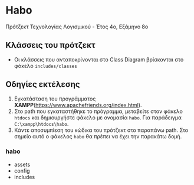 # Habo
Πρότζεκτ Τεχνολογίας Λογισμικού - Έτος 4ο, Εξάμηνο 8ο

## Κλάσσεις του πρότζεκτ
- Οι κλάσσεις που ανταποκρίνονται στο Class Diagram βρίσκονται στο φάκελο `includes/classes`

## Οδηγίες εκτέλεσης
1. Εγκατάσταση του προγράμματος **XAMPP**(https://www.apachefriends.org/index.html).
2. Στο path που εγκαταστήθηκε το πρόγραμμα, μεταβείτε στον φάκελο `htdocs` και δημιουργήστε φάκελο με ονομασία `habo`. Για παράδειγμα `C:\xampp\htdocs\habo`.
3. Κάντε αποσυμπίεση του κώδικα του πρότζεκτ στο παραπάνω path.
Στο σημείο αυτό ο φάκελος `habo` θα πρέπει να έχει την παρακάτω δομή.
### habo
* assets
* config
* includes

